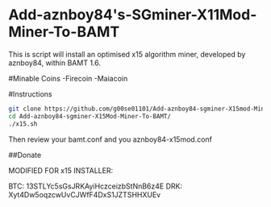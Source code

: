 Add-aznboy84's-SGminer-X11Mod-Miner-To-BAMT
========================

This is script will install an optimised x15 algorithm miner, developed by aznboy84, within BAMT 1.6.

#Minable Coins
-Firecoin
-Maiacoin

#Instructions

```bash
git clone https://github.com/g00se01101/Add-aznboy84-sgminer-X15mod-Miner-To-BAMT.git
cd Add-aznboy84-sgminer-X15Mod-Miner-To-BAMT/
./x15.sh
```

Then review your bamt.conf and you aznboy84-x15mod.conf

##Donate

MODIFIED FOR x15 INSTALLER:

BTC: 13STLYc5sGsJRKAyiHczceizbStNnB6z4E
DRK: Xyt4Dw5oqzcwUvCJWfF4DxS1JZTSHHXUEv
